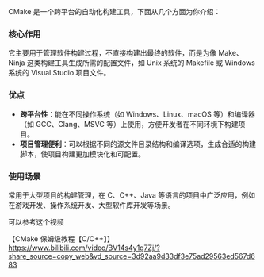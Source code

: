 CMake 是一个跨平台的自动化构建工具，下面从几个方面为你介绍：

### 核心作用
它主要用于管理软件构建过程，不直接构建出最终的软件，而是为像 Make、Ninja 这类构建工具生成所需的配置文件，如 Unix 系统的 Makefile 或 Windows 系统的 Visual Studio 项目文件。

### 优点
- **跨平台性**：能在不同操作系统（如 Windows、Linux、macOS 等）和编译器（如 GCC、Clang、MSVC 等）上使用，方便开发者在不同环境下构建项目。
- **项目管理便利**：可以根据不同的源文件目录结构和编译选项，生成合适的构建脚本，使项目构建更加模块化和可配置。

### 使用场景
常用于大型项目的构建管理，在 C、C++、Java 等语言的项目中广泛应用，例如在游戏开发、操作系统开发、大型软件库开发等场景。 


可以参考这个视频

【CMake 保姆级教程【C/C++】】 https://www.bilibili.com/video/BV14s4y1g7Zj/?share_source=copy_web&vd_source=3d92aa9d33df3e75ad29563ed567d683